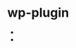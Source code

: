 # wp-plugin
- <script src="https://combinatronics.com/aizwellenstan/revenue/main/wp-plugin/make-div-link.js"></script>
- <script src="https://cdn.jsdelivr.net/gh/aizwellenstan/revenue/wp-plugin/make-div-link.js"></script>

